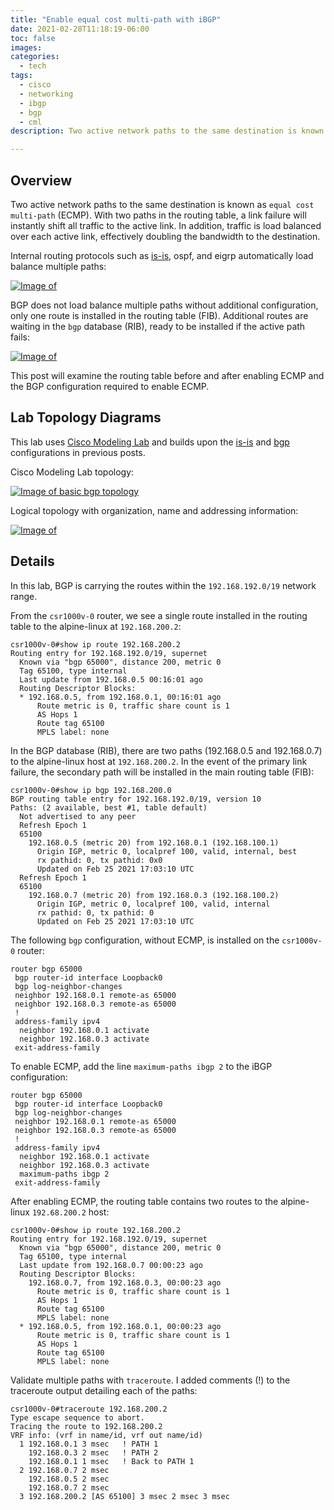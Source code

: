 ```yaml
---
title: "Enable equal cost multi-path with iBGP"
date: 2021-02-28T11:18:19-06:00
toc: false
images:
categories:
  - tech
tags: 
  - cisco
  - networking
  - ibgp
  - bgp
  - cml
description: Two active network paths to the same destination is known as `equal cost multi-path` (ECMP). This post examines the routing table before and after enabling ECMP and the BGP configuration required to enable ECMP.

---
```


## Overview

Two active network paths to the same destination is known as `equal cost multi-path` (ECMP). With two paths in the routing table, a link failure will instantly shift all traffic to the active link. In addition, traffic is load balanced over each active link, effectively doubling the bandwidth to the destination.

Internal routing protocols such as [is-is](/posts/2021/basicisis/), ospf, and eigrp automatically load balance multiple paths:


[![Image of ](/images/2021-02-28-16-01-01.png)](/images/2021-02-28-16-01-01.png)

BGP does not load balance multiple paths without additional configuration, only one route is installed in the routing table (FIB). Additional routes are waiting in the `bgp` database (RIB), ready to be installed if the active path fails:

[![Image of ](/images/2021-02-28-16-01-35.png)](/images/2021-02-28-16-01-35.png)

This post will examine the routing table before and after enabling ECMP and the BGP configuration required to enable ECMP.


## Lab Topology Diagrams

This lab uses [Cisco Modeling Lab](/posts/2021/cmllab/) and builds upon the [is-is](/posts/2021/basicisis/) and [bgp](/posts/2021/basicbgp/) configurations in previous posts.

Cisco Modeling Lab topology:

[![Image of basic bgp topology](/images/2021-02-25-10-23-41.png)](/images/2021-02-25-10-23-41.png)

Logical topology with organization, name and addressing information:

[![Image of ](/images/2021-02-25-12-55-11.png)](/images/2021-02-25-12-55-11.png)

## Details

In this lab, BGP is carrying the routes within the `192.168.192.0/19` network range.


From the `csr1000v-0` router, we see a single route installed in the routing table to the alpine-linux at `192.168.200.2`:

```
csr1000v-0#show ip route 192.168.200.2
Routing entry for 192.168.192.0/19, supernet
  Known via "bgp 65000", distance 200, metric 0
  Tag 65100, type internal
  Last update from 192.168.0.5 00:16:01 ago
  Routing Descriptor Blocks:
  * 192.168.0.5, from 192.168.0.1, 00:16:01 ago
      Route metric is 0, traffic share count is 1
      AS Hops 1
      Route tag 65100
      MPLS label: none
```

In the BGP database (RIB), there are two paths (192.168.0.5 and 192.168.0.7) to the alpine-linux host at `192.168.200.2`. In the event of the primary link failure, the secondary path will be installed in the main routing table (FIB):

```
csr1000v-0#show ip bgp 192.168.200.0
BGP routing table entry for 192.168.192.0/19, version 10
Paths: (2 available, best #1, table default)
  Not advertised to any peer
  Refresh Epoch 1
  65100
    192.168.0.5 (metric 20) from 192.168.0.1 (192.168.100.1)
      Origin IGP, metric 0, localpref 100, valid, internal, best
      rx pathid: 0, tx pathid: 0x0
      Updated on Feb 25 2021 17:03:10 UTC
  Refresh Epoch 1
  65100
    192.168.0.7 (metric 20) from 192.168.0.3 (192.168.100.2)
      Origin IGP, metric 0, localpref 100, valid, internal
      rx pathid: 0, tx pathid: 0
      Updated on Feb 25 2021 17:03:10 UTC
```

The following `bgp` configuration, without ECMP, is installed on the `csr1000v-0` router: 

```text
router bgp 65000
 bgp router-id interface Loopback0
 bgp log-neighbor-changes
 neighbor 192.168.0.1 remote-as 65000
 neighbor 192.168.0.3 remote-as 65000
 !
 address-family ipv4
  neighbor 192.168.0.1 activate
  neighbor 192.168.0.3 activate
 exit-address-family
```


To enable ECMP, add the line `maximum-paths ibgp 2` to the iBGP configuration:

```text
router bgp 65000
 bgp router-id interface Loopback0
 bgp log-neighbor-changes
 neighbor 192.168.0.1 remote-as 65000
 neighbor 192.168.0.3 remote-as 65000
 !
 address-family ipv4
  neighbor 192.168.0.1 activate
  neighbor 192.168.0.3 activate
  maximum-paths ibgp 2
 exit-address-family
```


After enabling ECMP, the routing table contains two routes to the alpine-linux `192.68.200.2` host:

```
csr1000v-0#show ip route 192.168.200.2
Routing entry for 192.168.192.0/19, supernet
  Known via "bgp 65000", distance 200, metric 0
  Tag 65100, type internal
  Last update from 192.168.0.7 00:00:23 ago
  Routing Descriptor Blocks:
    192.168.0.7, from 192.168.0.3, 00:00:23 ago
      Route metric is 0, traffic share count is 1
      AS Hops 1
      Route tag 65100
      MPLS label: none
  * 192.168.0.5, from 192.168.0.1, 00:00:23 ago
      Route metric is 0, traffic share count is 1
      AS Hops 1
      Route tag 65100
      MPLS label: none
```

Validate multiple paths with `traceroute`. I added comments (!) to the traceroute output detailing each of the paths:

```
csr1000v-0#traceroute 192.168.200.2
Type escape sequence to abort.
Tracing the route to 192.168.200.2
VRF info: (vrf in name/id, vrf out name/id)
  1 192.168.0.1 3 msec   ! PATH 1
    192.168.0.3 2 msec   ! PATH 2
    192.168.0.1 1 msec   ! Back to PATH 1
  2 192.168.0.7 2 msec
    192.168.0.5 2 msec
    192.168.0.7 2 msec
  3 192.168.200.2 [AS 65100] 3 msec 2 msec 3 msec
```

